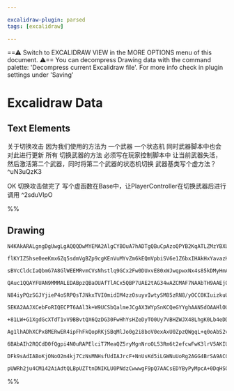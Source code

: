 ```yaml
---

excalidraw-plugin: parsed
tags: [excalidraw]

---
```

==⚠  Switch to EXCALIDRAW VIEW in the MORE OPTIONS menu of this document. ⚠== You can decompress Drawing data with the command palette: 'Decompress current Excalidraw file'. For more info check in plugin settings under 'Saving'


# Excalidraw Data

## Text Elements
关于切换攻击
因为我们使用的方法为
一个武器 一个状态机 同时武器脚本中也会对此进行更新
所有 切换武器的方法 必须写在玩家控制脚本中
让当前武器失活，然后激活第二个武器，同时将第二个武器的状态机切换
武器基类写个虚方法？ ^uN3uQzK3

OK 切换攻击做完了
写个虚函数在Base中，让PlayerController在切换武器后进行调用 ^2sduVIpO

%%
## Drawing
```compressed-json
N4KAkARALgngDgUwgLgAQQQDwMYEMA2AlgCYBOuA7hADTgQBuCpAzoQPYB2KqATLZMzYBXUtiRoIACyhQ4zZAHoFAc0JRJQgEYA6bGwC2CgF7N6hbEcK4OCtptbErHALRY8RMpWdx8Q1TdIEfARcZgRmBShcZQUebQBObQBGGjoghH0EDihmbgBtcDBQMBKIEm4IIQA5AGYhAEUjAGka1JLIWEQKqCwoNtLMbmcADm0ANgmx4YB2AAYkpOmkmYBW

flKYIZ5hse0eeKmx6Zq5sdmVgBZp9cgKEnVuMYvZm6kEQmVpbiSV6e1Z6bxIHAkHxYavazKYLcF6FARQUhsADWCAAwmx8GxSBUAMRJBD4/H9SCaXDYJHKRFCDjEdGY7ESBHWZhwXCBbLEiAAM0I+HwAGVYNCJIIPJzmAjkQgAOr3STcPhwiASxEowUwYXoUXlV5Uz4ccK5NBJV5sVnYNSbY2zWHtCCU4RwACSxCNqDyAF1XlzyJkXdwOEI+a9CDS

sBVcCldcIaQbmG7A8GlWEEMRvmCVsNhstlq9GCx2Fw0DUxvE80xWJwqpwxNx4s85kDMyHmAARdI9NNoLkEMKvTQx4gAUWCmWyCaD+FeQjgxFwne+0wuPHmPB+FxqNXBSqIHCRAcnr0x5NT3B7+D7Sp6mD6EkAzoqAOLlAOBKgCNjQDcpoBvxQAOhxAAdqgC45QBEI0AG7lAH95QAKV0AELdAE7TQBVm3/H9AAA5QAqOUAM2tAAs1VAUMANqdAEAD

QAuc1QQAYFUAN9MMMALEDABpzQBaOUAfTlACx5QBP7UAE2tAG34wAZCMAF7NAAbTH9AAEjQBIc1QV8MJg2DUEAUf1AG8MwBMxUACnVAErnQA27UAcuNADYlKjqJ/QBK6MAZX1AFklDDAEZNQBuW0AGH/ADZHQA4FUAAfsTMAGm9ABi5ND0LM0jADAdJyXMgvD8NfH8MMAL/VAG8fGTkMALTC4MAfH/OXICgABVegqR9X0/H8AJAiCxIQjgUIwrDk

N84iyPQzSGJYjieP4oSRPQsTJNkxTVI0midIM4zzOsuyvIwtySM85zRN8/yOCC0KIuizkuU4KB+UIIxxF4W1Smm7IADFcH0XkrVQC5XmvKAAEEiGUIt0GCLk+nLUgoHMAhjo+M7oDNTk9GyXBQyYf00ETKclSxD5QwIRKb2S5932/P8gLAqC4JyvLMJwgjioomjyrYrjeI4QThJfUS4Ia+TlPUzS2sM9DTMs2yHMG1yPJ6urhpfAL0JCsLItgmKI

SEKA2AAJXCebFoRIQECPT6AAl3k+W9UCSbQalmeJCgAX3WYpSnKCQeGYYghAANSdOAAHlOU6RboCS15BjQYYagVzcTmeHgag3aY1iVHbnCSWZRn2KZ4mmLNsztsZXjuYgHjQFYV3+JIwRLZdfmzRU7UkaWvmjuISwhDgoUW5b4VVNEMSxXFCQJJB+zJCkqRpOky8ZcgOBZNksiupUeT5dVNWVDEdWTSUUVlSP5TQVPShVKUe4t7U02jPxJDjN0TX

+81LW+G1XgdGcXTdT1vV9BBvtQX6QzDG30FwHhYsHZeDyTO0Uy7VBHZWJX48LhgK0Lb4eDDpU+ZKwcGrBwWsaALgx1+BcH2AC7SEDbB2U83ZexiyVAOakw5RztwnI/UoM45wLmNEuFcSQLjDHOE7cWe4H5/TtMeFEL9zyXjtAdCoxsmi40/IALQVAAx2oAMLkfzs0AL+KgAHUzkgAIVCAgaiZltIAAV8C4BgEwdE2RER8iYHJWqVkOKAGAY8CsVK

Ag1lhADhXCPx8MERwER4ipFhFkQopRKjSBqMlJo0g2i8boV0exAxU0ZpzQWgqL+q0oAbS2vgHae0ry9AeqdCoF0O52nzLddw8Snq8zgK9GaH0DSkBPmff6pBAYcGBklCQ5jUqWIEUIiKYjJHSMcYo5RqiZoaOCJ4nR+jDHc15gLVgwS0AizQfQyWGdZby0VsrEoKtwBejoLgOAcBBTzkWhraA6dMiJI+F8dYDBCAIAoFI8kO966lwZOgHEXIbm3P

6BAbAIh2RQCdD0fQgpi4N0uRAPElciT7MeaQZ5ryMgnNroOL53Rm6t2efcwFwK3lrV5AKIUs9+7z0KA8p57cQXvKHjKOUCoAXYuyLij509UUVDnnCklLy3l82EPqQ03xiVApxW84269YCb2WlitlpLEUzQidtbgMTSjwvZRkNagShYhNZQijIJiMmJIQJdGl/K6UZFWTdQ6QK2AUHTrgF+RTxW0txUOGkurEQGpCC/CAbJrXqoVfoK1+r4rwAtnX

DFk9sAdIABoKjONoO2m4kj7CzNsMNHsfUdIAJrcF+NnUsKd5iLGWNuUoRg2AGG4BrSA9ACCi2+KreVkr9AMswffCQXr7mUhIEExaK59l1uIIKBA2To7NpKcQAAsmwYgCALW4E0MEJhqCu0kEhWgPNEAJEYjtaQZQpIAAUa5ri8EWNQDd67ZjaBWAASk5ALZQQY2QVEXSul2LxeCKy3Verdu6D0QBLZiiV2RyUok5bdTguC6GQB9JtBAAswwlLzrm

pUWRh2ju4CM142AiAdtQLBpUZTtnDNIKLU0PNdzCwwwgF9pQ7AACsEDYByPyMpcA+0DqHSO5BqBmGjMgGSW6jB4rZvwOB1hHqqXpDI7/ODQgJQGHdV0H6h4dxsBPGOi8THIBKIlIdfjbGOO0NVuANWdAu7hFzXMlWQA=
```
%%